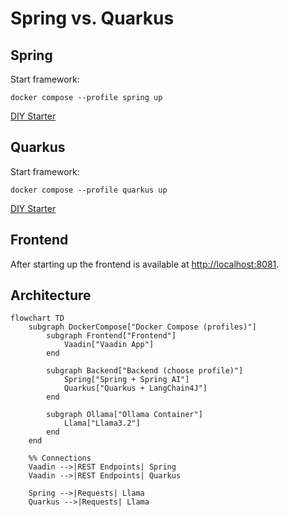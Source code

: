 # Spring vs. Quarkus

## Spring
Start framework:
```
docker compose --profile spring up
```

[DIY Starter](https://start.spring.io/#!type=maven-project&language=java&platformVersion=3.5.6&packaging=jar&jvmVersion=25&groupId=dev.rabauer.ai.demo&artifactId=spring-backend&name=spring-backend&description=Demo%20project%20for%20Spring%20Boot&packageName=dev.rabauer.ai.demo.spring-backend&dependencies=spring-ai-ollama,web)

## Quarkus
Start framework:
```
docker compose --profile quarkus up
```

[DIY Starter](https://code.quarkus.io/?g=dev.rabauer.ai.demo&a=quarkus-backend&nc=true&e=io.quarkiverse.langchain4j%3Aquarkus-langchain4j-ollama&e=smallrye-openapi&e=rest)

## Frontend

After starting up the frontend is available at [http://localhost:8081](http://localhost:8081).

## Architecture 

```mermaid
flowchart TD
    subgraph DockerCompose["Docker Compose (profiles)"]
        subgraph Frontend["Frontend"]
            Vaadin["Vaadin App"]
        end

        subgraph Backend["Backend (choose profile)"]
            Spring["Spring + Spring AI"]
            Quarkus["Quarkus + LangChain4J"]
        end

        subgraph Ollama["Ollama Container"]
            Llama["Llama3.2"]
        end
    end

    %% Connections
    Vaadin -->|REST Endpoints| Spring
    Vaadin -->|REST Endpoints| Quarkus

    Spring -->|Requests| Llama
    Quarkus -->|Requests| Llama
```